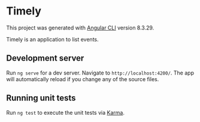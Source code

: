# Timely

This project was generated with [Angular CLI](https://github.com/angular/angular-cli) version 8.3.29.

Timely is an application to list events.

## Development server

Run `ng serve` for a dev server. Navigate to `http://localhost:4200/`. The app will automatically reload if you change any of the source files.

## Running unit tests

Run `ng test` to execute the unit tests via [Karma](https://karma-runner.github.io).
